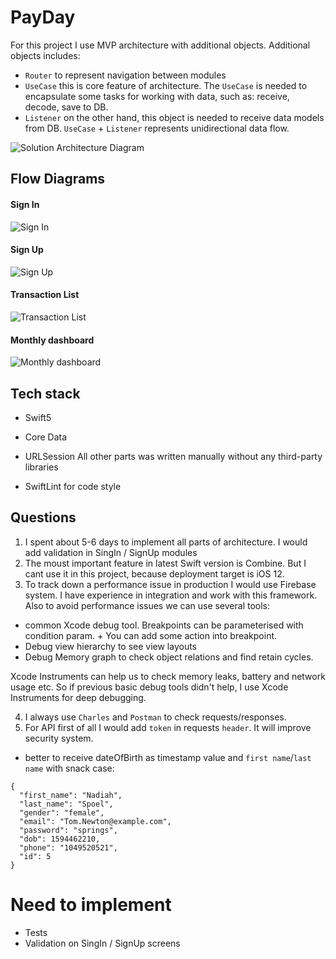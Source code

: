 # PayDay
For this project I use MVP architecture with additional objects.
Additional objects includes:
- `Router` to represent navigation between modules
- `UseCase` this is core feature of architecture. The `UseCase` is needed to encapsulate some tasks for working with data, such as: receive, decode, save to DB.
- `Listener` on the other hand, this object is needed to receive data models from DB.
`UseCase` + `Listener` represents unidirectional data flow.

![Solution Architecture Diagram](https://api.monosnap.com/file/download?id=HExPFBSrYge0mY3LvodQxD1RY9yUHx)

## Flow Diagrams

#### Sign In
![Sign In](https://api.monosnap.com/file/download?id=EIaPKjKuo9egrbZRRmr5GKX2xujIKS)

#### Sign Up
![Sign Up](https://api.monosnap.com/file/download?id=iLNMLn6lic4awfY2p8Bwt8IJdxBsOO)

#### Transaction List
![Transaction List](https://d3dehtdmp2rwcw.cloudfront.net/ms_27834/w6d9ysmoewmKOUypQIlnBwPaWSDUaT/Transaction%2BList.png?Expires=1599980400&Signature=QmL1W5nNK~LUzxtCOH02J~Z8y-Ab8N176OEVpwMoVl57TcTUbcRvD8JtBXo~iOMOq9EcVUXeRzSXIZOdHrUcOQDUzDj6E6Ga5QW8SZ9Vki5kR8WpVap9irFETglIPb7-UVyLCEa~~9l68GtgcqvV5srqQfbsrHCmnOHneKkw~ddJ0s2b8nU6aLzB9uPSjy2W9Kv5GyTl6fSu7pVMAK-hnYfhMPsMeSYovXyVsPMVBDi2TXTQhf9lqv-m021lCDOAkVH0w~0y-wvtq8~v9OHgm07sRM4fMxN-OwzLjuC8Fk9L0vSW6Ge9xWqZ440BMcw~wJJ16xcZCzMvHXYrBZJd8g__&Key-Pair-Id=APKAJBCGYQYURKHBGCOA)

#### Monthly dashboard
![Monthly dashboard](https://api.monosnap.com/file/download?id=wWDCnY0XqmKYWMYj5bxC9wOyiN4Ovh)

## Tech stack
* Swift5
* Core Data
* URLSession
All other parts was written manually without any third-party libraries

* SwiftLint for code style

## Questions
1. I spent about 5-6 days to implement all parts of architecture. I would add validation in SingIn / SignUp modules
2. The moust important feature in latest Swift version is Combine.
But I cant use it in this project, because deployment target is iOS 12.
3. To track down a performance issue in production I would use Firebase system. I have experience in integration and work with this framework.
Also to avoid performance issues we can use several tools:
- common Xcode debug tool. Breakpoints can be parameterised with condition param. + You can add some action into breakpoint.
- Debug view hierarchy to see view layouts
- Debug Memory graph to check object relations and find retain cycles.

Xcode Instruments can help us to check memory leaks, battery and network usage etc. So if previous basic debug tools didn't help, I use Xcode Instruments for deep debugging.

4. I always use `Charles` and `Postman` to check requests/responses.  
5. For API first of all I would add `token` in requests `header`. It will improve security system.
- better to receive dateOfBirth as timestamp value and `first name`/`last name` with snack case:
```
{
  "first_name": "Nadiah",
  "last_name": "Spoel",
  "gender": "female",
  "email": "Tom.Newton@example.com",
  "password": "springs",
  "dob": 1594462210,
  "phone": "1049520521",
  "id": 5
}
```

# Need to implement
- Tests
- Validation on SingIn / SignUp screens
